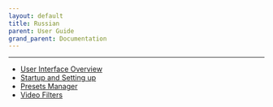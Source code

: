 ```yaml
---
layout: default
title: Russian
parent: User Guide
grand_parent: Documentation
---
```



---

- [User Interface Overview](1-User_Interface_Overview_ru.pdf)   
- [Startup and Setting up](2-Startup_and_Setup_ru.pdf)
- [Presets Manager](3-Presets_Manager_ru.pdf)
- [Video Filters](4-Video_filters_ru.pdf)

